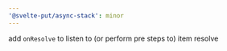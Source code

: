 ```yaml
---
'@svelte-put/async-stack': minor
---
```


add `onResolve` to listen to (or perform pre steps to) item resolve
